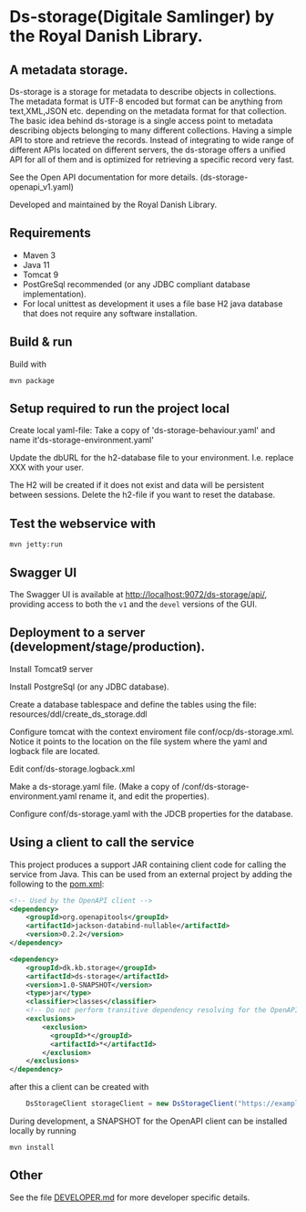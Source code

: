 # Ds-storage(Digitale Samlinger) by the Royal Danish Library. 
    
      
## A metadata storage.
Ds-storage is a storage for metadata to describe objects in collections.  
The metadata format is UTF-8 encoded but format can be anything from text,XML,JSON etc. depending on the metadata format for that collection.
The basic idea behind ds-storage is a single access point to metadata describing objects belonging to many different collections. Having a simple API to 
store and retrieve the records. Instead of integrating to wide range of different APIs located on different servers, the ds-storage offers
a unified API for all of them and is optimized for retrieving a specific record very fast. 
    
See the Open API documentation for more details. (ds-storage-openapi_v1.yaml)

            
Developed and maintained by the Royal Danish Library.

## Requirements

* Maven 3                                  
* Java 11
* Tomcat 9
* PostGreSql recommended (or any JDBC compliant database implementation). 
* For local unittest as development it uses a file base H2 java database that does not require any software installation.

## Build & run

Build with
``` 
mvn package
```

## Setup required to run the project local 
Create local yaml-file: Take a copy of 'ds-storage-behaviour.yaml'  and name it'ds-storage-environment.yaml'

Update the dbURL for the h2-database file to your environment. I.e. replace XXX with your user.

The H2 will be created if it does not exist and data will be persistent between sessions. Delete the h2-file if you want to reset the database.


## Test the webservice with
```
mvn jetty:run
```
## Swagger UI
The Swagger UI is available at <http://localhost:9072/ds-storage/api/>, providing access to both the `v1` and the 
`devel` versions of the GUI. 


## Deployment to a server (development/stage/production).
Install Tomcat9 server 

Install PostgreSql (or any JDBC database).

Create a database tablespace and define the tables using the file: resources/ddl/create_ds_storage.ddl

Configure tomcat with the context enviroment file conf/ocp/ds-storage.xml. Notice it points to the location on the file system where the yaml and logback file are located.

Edit  conf/ds-storage.logback.xml

Make a ds-storage.yaml file. (Make a copy of /conf/ds-storage-environment.yaml rename it, and edit the properties). 

Configure conf/ds-storage.yaml with the JDCB properties for the database. 

## Using a client to call the service 
This project produces a support JAR containing client code for calling the service from Java.
This can be used from an external project by adding the following to the [pom.xml](pom.xml):
```xml
<!-- Used by the OpenAPI client -->
<dependency>
    <groupId>org.openapitools</groupId>
    <artifactId>jackson-databind-nullable</artifactId>
    <version>0.2.2</version>
</dependency>

<dependency>
    <groupId>dk.kb.storage</groupId>
    <artifactId>ds-storage</artifactId>
    <version>1.0-SNAPSHOT</version>
    <type>jar</type>
    <classifier>classes</classifier>
    <!-- Do not perform transitive dependency resolving for the OpenAPI client -->
    <exclusions>
        <exclusion>
          <groupId>*</groupId>
          <artifactId>*</artifactId>
        </exclusion>
    </exclusions>
</dependency>
```
after this a client can be created with
```java
    DsStorageClient storageClient = new DsStorageClient("https://example.com/ds-storage/v1");
```
During development, a SNAPSHOT for the OpenAPI client can be installed locally by running
```shell
mvn install
```

## Other
See the file [DEVELOPER.md](DEVELOPER.md) for more developer specific details.

